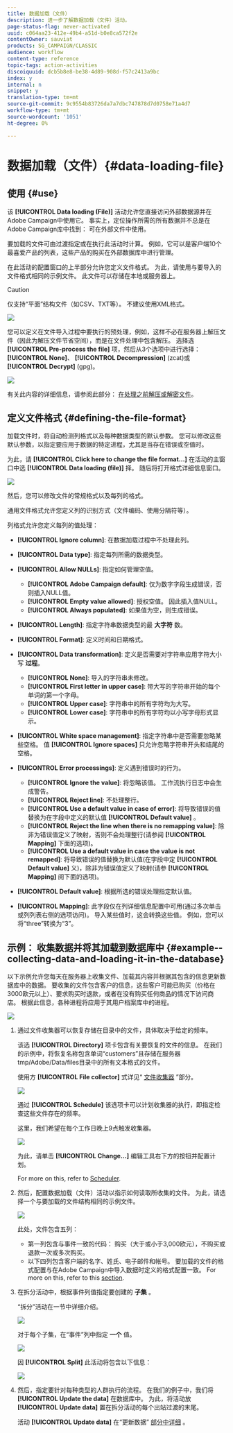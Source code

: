 ```yaml
---
title: 数据加载（文件）
description: 进一步了解数据加载（文件）活动。
page-status-flag: never-activated
uuid: c064aa23-412e-49b4-a51d-b0e8ca572f2e
contentOwner: sauviat
products: SG_CAMPAIGN/CLASSIC
audience: workflow
content-type: reference
topic-tags: action-activities
discoiquuid: dcb5b8e8-be38-4d89-908d-f57c2413a9bc
index: y
internal: n
snippet: y
translation-type: tm+mt
source-git-commit: 9c9554b83726da7a7dbc747878d7d0758e71a4d7
workflow-type: tm+mt
source-wordcount: '1051'
ht-degree: 0%

---
```



# 数据加载（文件）{#data-loading-file}

## 使用 {#use}

该 **[!UICONTROL Data loading (File)]** 活动允许您直接访问外部数据源并在Adobe Campaign中使用它。 事实上，定位操作所需的所有数据并不总是在Adobe Campaign库中找到： 可在外部文件中使用。

要加载的文件可由过渡指定或在执行此活动时计算。 例如，它可以是客户端10个最喜爱产品的列表，这些产品的购买在外部数据库中进行管理。

在此活动的配置窗口的上半部分允许您定义文件格式。 为此，请使用与要导入的文件格式相同的示例文件。 此文件可以存储在本地或服务器上。

>[!CAUTION]
>
>仅支持“平面”结构文件（如CSV、TXT等）。 不建议使用XML格式。

![](assets/s_advuser_wf_etl_file.png)

您可以定义在文件导入过程中要执行的预处理，例如，这样不必在服务器上解压文件（因此为解压文件节省空间），而是在文件处理中包含解压。 选择选 **[!UICONTROL Pre-process the file]** 项，然后从3个选项中进行选择： **[!UICONTROL None]**、 **[!UICONTROL Decompression]** (zcat)或 **[!UICONTROL Decrypt]** (gpg)。

![](assets/preprocessing-dataloading.png)

有关此内容的详细信息，请参阅此部分： [在处理之前解压或解密文件](../../workflow/using/importing-data.md#unzipping-or-decrypting-a-file-before-processing)。

## 定义文件格式 {#defining-the-file-format}

加载文件时，将自动检测列格式以及每种数据类型的默认参数。 您可以修改这些默认参数，以指定要应用于数据的特定进程，尤其是当存在错误或空值时。

为此，请 **[!UICONTROL Click here to change the file format...]** 在活动的主窗口中选 **[!UICONTROL Data loading (file)]** 择。 随后将打开格式详细信息窗口。

![](assets/file_loading_columns_format.png)

然后，您可以修改文件的常规格式以及每列的格式。

通用文件格式允许您定义列的识别方式（文件编码、使用分隔符等）。

列格式允许您定义每列的值处理：

* **[!UICONTROL Ignore column]**: 在数据加载过程中不处理此列。
* **[!UICONTROL Data type]**: 指定每列所需的数据类型。
* **[!UICONTROL Allow NULLs]**: 指定如何管理空值。

   * **[!UICONTROL Adobe Campaign default]**: 仅为数字字段生成错误，否则插入NULL值。
   * **[!UICONTROL Empty value allowed]**: 授权空值。 因此插入值NULL。
   * **[!UICONTROL Always populated]**: 如果值为空，则生成错误。

* **[!UICONTROL Length]**: 指定字符串数据类型的最 **大字符** 数。
* **[!UICONTROL Format]**: 定义时间和日期格式。
* **[!UICONTROL Data transformation]**: 定义是否需要对字符串应用字符大小写 **过程**。

   * **[!UICONTROL None]**: 导入的字符串未修改。
   * **[!UICONTROL First letter in upper case]**: 带大写的字符串开始的每个单词的第一个字母。
   * **[!UICONTROL Upper case]**: 字符串中的所有字符均为大写。
   * **[!UICONTROL Lower case]**: 字符串中的所有字符均以小写字母形式显示。

* **[!UICONTROL White space management]**: 指定字符串中是否需要忽略某些空格。 值 **[!UICONTROL Ignore spaces]** 只允许忽略字符串开头和结尾的空格。
* **[!UICONTROL Error processings]**: 定义遇到错误时的行为。

   * **[!UICONTROL Ignore the value]**: 将忽略该值。 工作流执行日志中会生成警告。
   * **[!UICONTROL Reject line]**: 不处理整行。
   * **[!UICONTROL Use a default value in case of error]**: 将导致错误的值替换为在字段中定义的默认值 **[!UICONTROL Default value]** 。
   * **[!UICONTROL Reject the line when there is no remapping value]**: 除非为错误值定义了映射，否则不会处理整行(请参阅 **[!UICONTROL Mapping]** 下面的选项)。
   * **[!UICONTROL Use a default value in case the value is not remapped]**: 将导致错误的值替换为默认值(在字段中定 **[!UICONTROL Default value]** 义)，除非为错误值定义了映射(请参 **[!UICONTROL Mapping]** 阅下面的选项)。

* **[!UICONTROL Default value]**: 根据所选的错误处理指定默认值。
* **[!UICONTROL Mapping]**: 此字段仅在列详细信息配置中可用(通过多次单击或列列表右侧的选项访问)。 导入某些值时，这会转换这些值。 例如，您可以将“three”转换为“3”。

## 示例： 收集数据并将其加载到数据库中 {#example--collecting-data-and-loading-it-in-the-database}

以下示例允许您每天在服务器上收集文件、加载其内容并根据其包含的信息更新数据库中的数据。 要收集的文件包含客户的信息，这些客户可能已购买（价格在3000欧元以上）、要求购买时退款，或者在没有购买任何商品的情况下访问商店。 根据此信息，各种进程将应用于其用户档案库中的进程。

![](assets/s_advuser_load_file_sample_0.png)

1. 通过文件收集器可以恢复存储在目录中的文件，具体取决于给定的频率。

   该选 **[!UICONTROL Directory]** 项卡包含有关要恢复的文件的信息。 在我们的示例中，将恢复名称包含单词“customers”且存储在服务器tmp/Adobe/Data/files目录中的所有文本格式的文件。

   使用方 **[!UICONTROL File collector]** 式详见“ [文件收集器](../../workflow/using/file-collector.md) ”部分。

   ![](assets/s_advuser_load_file_sample_1.png)

   通过 **[!UICONTROL Schedule]** 该选项卡可以计划收集器的执行，即指定检查这些文件存在的频率。

   这里，我们希望在每个工作日晚上9点触发收集器。

   ![](assets/s_advuser_load_file_sample_2.png)

   为此，请单击 **[!UICONTROL Change...]** 编辑工具右下方的按钮并配置计划。

   For more on this, refer to [Scheduler](../../workflow/using/scheduler.md).

1. 然后，配置数据加载（文件）活动以指示如何读取所收集的文件。 为此，请选择一个与要加载的文件结构相同的示例文件。

   ![](assets/s_advuser_load_file_sample_3.png)

   此处，文件包含五列：

   * 第一列包含与事件一致的代码： 购买（大于或小于3,000欧元），不购买或退款一次或多次购买。
   * 以下四列包含客户端的名字、姓氏、电子邮件和帐号。
   要加载的文件的格式配置与在Adobe Campaign中导入数据时定义的格式配置一致。 For more on this, refer to this [section](../../platform/using/importing-data.md#step-2---source-file-selection).

1. 在拆分活动中，根据事件列值指定要创建的 **子集** 。

   “拆分”活动在一节中详细介绍。

   ![](assets/s_advuser_load_file_sample_4.png)

   对于每个子集，在“事件”列中指定 **一个** 值。

   ![](assets/s_advuser_load_file_sample_5.png)

   因 **[!UICONTROL Split]** 此活动将包含以下信息：

   ![](assets/s_advuser_load_file_sample_6.png)

1. 然后，指定要针对每种类型的人群执行的流程。 在我们的例子中，我们将 **[!UICONTROL Update the data]** 在数据库中。 为此，将活动放 **[!UICONTROL Update data]** 置在拆分活动的每个出站过渡的末尾。

   活动 **[!UICONTROL Update data]** 在“更新数据” [部分中详细](../../workflow/using/update-data.md) 。

